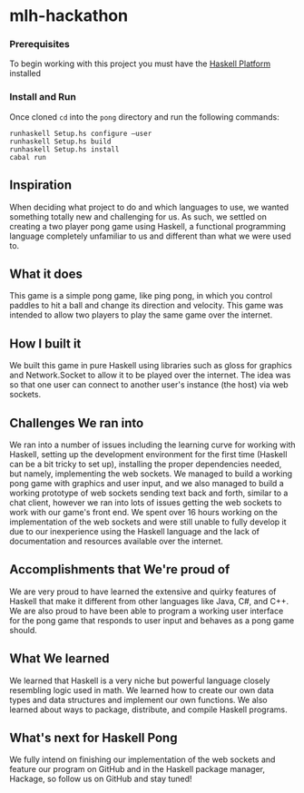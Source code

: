 # mlh-hackathon

### Prerequisites

To begin working with this project you must have the [Haskell Platform](https://www.haskell.org/platform/) installed

### Install and Run

Once cloned `cd` into the `pong` directory and run the following commands:

```
runhaskell Setup.hs configure —user
runhaskell Setup.hs build
runhaskell Setup.hs install
cabal run
```

## Inspiration

When deciding what project to do and which languages to use, we wanted something totally new and challenging for us. As such, we settled on creating a two player pong game using Haskell, a functional programming language completely unfamiliar to us and different than what we were used to.

## What it does

This game is a simple pong game, like ping pong, in which you control paddles to hit a ball and change its direction and velocity. This game was intended to allow two players to play the same game over the internet.

## How I built it

We built this game in pure Haskell using libraries such as gloss for graphics and Network.Socket to allow it to be played over the internet. The idea was so that one user can connect to another user's instance (the host) via web sockets.

## Challenges We ran into

We ran into a number of issues including the learning curve for working with Haskell, setting up the development environment for the first time (Haskell can be a bit tricky to set up), installing the proper dependencies needed, but namely, implementing the web sockets. We managed to build a working pong game with graphics and user input, and we also managed to build a working prototype of web sockets sending text back and forth, similar to a chat client, however we ran into lots of issues getting the web sockets to work with our game's front end. We spent over 16 hours working on the implementation of the web sockets and were still unable to fully develop it due to our inexperience using the Haskell language and the lack of documentation and resources available over the internet.

## Accomplishments that We're proud of

We are very proud to have learned the extensive and quirky features of Haskell that make it different from other languages like Java, C#, and C++. We are also proud to have been able to program a working user interface for the pong game that responds to user input and behaves as a pong game should.

## What We learned

We learned that Haskell is a very niche but powerful language closely resembling logic used in math. We learned how to create our own data types and data structures and implement our own functions. We also learned about ways to package, distribute, and compile Haskell programs.

## What's next for Haskell Pong

We fully intend on finishing our implementation of the web sockets and feature our program on GitHub and in the Haskell package manager, Hackage, so follow us on GitHub and stay tuned!
